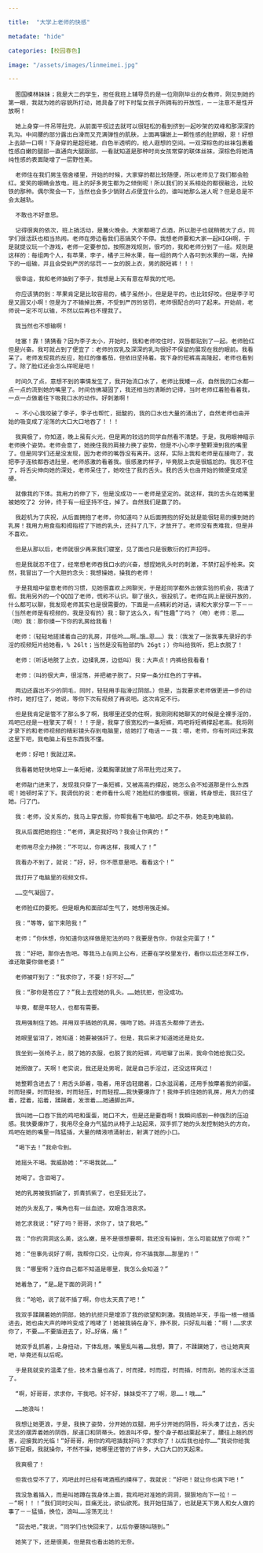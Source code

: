 ```yaml
---

title:  "大学上老师的快感"

metadate: "hide"

categories: [校园春色]

image: "/assets/images/linmeimei.jpg"

---
```

      图国模林妹妹；我是大二的学生，担任我班上辅导员的是一位刚刚毕业的女教师，刚见到她的第一眼，我就为她的容貌所打动，她具备了时下时髦女孩子所拥有的开放性，－－注意不是性开放啊！

      她上身穿一件吊带肚兜，从前面平视过去就可以很轻松的看到挤到一起吵架的双峰和那深深的乳沟。中间腰的部分露出白滑而又充满弹性的肌肤，上面再镶嵌上一颗性感的肚脐眼，恩！好想上去舔一口啊！下身穿的是超短裙，白色半透明的，给人遐想的空间。一双深棕色的丝袜包裹着性感白嫩的腿部一直通向大腿跟部，一看就知道是那种时尚女孩常穿的联体丝袜，深棕色将她清纯性感的表面陡增了一层野性美。

      老师住在我们男生宿舍楼里，开始的时候，大家穿的都比较随便，所以老师见了我们都会脸红。爱笑的眼睛会放电，班上的好多男生都为之倾倒呢！所以我们的关系相处的都很融洽，比较铁的那种。偶尔聚会一下，当然也会多少销财占点便宜什么的，谁叫她那么迷人呢？但是总是不会太越轨。

      不敢也不好意思。

      记得很爽的依次，班上搞活动，是篝火晚会。大家都喝了点酒，所以胆子也就稍微大了点，同学们很活跃也相当热闹。老师在旁边看我们恶搞笑个不停。我想老师要和大家一起HIGH啊，于是就提议玩一个游戏，老师一定要参加，按照游戏规则，很巧的，我和老师分到了一组。规则是这样的：每组两个人，有苹果，李子，橘子三种水果，每一组的两个人各叼到水果的一端，先掉下的一组输，并且会受到严厉的惩罚－－女的脱上衣，男的脱短裤！！！

      很幸运，我和老师抽到了李子，我想是上天有意在帮我的忙吧。

      你应该猜的到：苹果肯定是比较容易的，橘子虽然小，但是是平的，也比较好咬。但是李子可是又圆又小啊！但是为了不输掉比赛，不受到严厉的惩罚，老师很配合的叼了起来。开始前，老师说一定不可以输，不然以后再也不理我了。

      我当然也不想输啊！

      哇塞！靠！猜猜看？因为李子太小，开始时，我和老师咬住时，双唇都贴到了一起。老师脸红但是兴奋。我可就占到了便宜了：老师的双乳及深深的乳沟很好不保留的展现在我的眼前。我看呆了。老师发现我的反应，脸红的像番茄，但依旧坚持着。我下身的短裤高高隆起，老师也看到了。除了脸红还会怎么样呢是吧！

      时间久了点，意想不到的事情发生了，我开始流口水了，老师比我矮一点，自然我的口水都一点一点的流到她的嘴里了。时间仿佛凝固了，我还相当的清晰的记得，当时老师红着脸看着我，一点一点做着往下吸我口水的动作。好刺激啊！

      ~ 不小心我咬破了李子，李子也帮忙，挺酸的，我的口水也大量的涌出了，自然老师也由开始的吸变成了淫荡的大口大口地吞了！！！

      我爽极了，你知道，晚上虽有火光，但是离的较远的同学自然看不清楚。于是，我用眼神暗示老师换个姿势。老师会意了，她挽住我的肩接力换了姿势，但是不小心李子整颗滑到我的嘴里了。但是同学们还是没发现，因为老师的嘴唇没有离开。这样，实际上我和老师是在接吻了，我把李子连核都吞进肚里，老师感激的看着我。很感激的样子，毕竟脱上衣是很尴尬的。我忍不住了，将舌尖伸向她的深处，老师呆住了，她咬住了我的舌头。我的舌头也由开始的微硬变成坚硬。

      就像我的下体。我用力的伸了下，但是没成功－－老师是坚定的。就这样，我的舌头在她嘴里被她咬了2 分钟，终于有一组坚持不住，掉了。自然我们是赢了的。

      我趁机为了庆祝，从后面拥抱了老师，你知道吗？从后面拥抱的好处就是能很轻易的摸到她的乳房！我用力用食指和拇指捏了下她的乳头，还抖了几下，才放开了。老师没有责难我，但是并不喜欢。

      但是从那以后，老师就很少再来我们寝室，见了面也只是很敷衍的打声招呼。

      但是我就忍不住了，经常想老师吞我口水的兴奋，想捏她乳头时的刺激，不禁打起手枪来。突然，我冒出了一个大胆的念头：我想操她，操我的老师！

      于是我暗中留意老师的习惯，见她很喜欢上网聊天，于是趁同学都外出做实验的机会，我请了假。我用另外的一个QQ加了老师，慌称不认识。聊了很久，很投机了。老师在网上是很开放的，什么都可以聊，我发现老师其实也是很需要的，下面是一点精彩的对话，请和大家分享一下－－（当然老师是有视频的，我是没有的）我：聊了这么久，有“性趣”了吗？（吻）老师：恩……（吻）我：那你摸一下你的乳房给我看！

      老师：（轻轻地搓揉着自己的乳房，并低吟……啊…饿…恩……）我：（我发了一张我事先录好的手淫的视频短片给她看，% 26lt；当然是没有脸部的% 26gt；）你叫给我听，把上衣脱了！

      老师：（听话地脱了上衣，边揉乳房，边低叫）我：大声点！内裤给我看看！

      老师：（叫的很大声，很淫荡，并把裙子脱了。只穿一条分红色的丁字裤。

      两边还露出不少的阴毛，同时，轻轻用手指滑过阴部。）但是，当我要求老师做更进一步的动作时，她打住了，她说，等你下次有视频了再说吧。这次肯定不行。

      但是我肯定是管不了那么多了啊，我哪里还受的住啊，我刚刚和她聊天的时候是全裸手淫的，鸡吧已经是一柱擎天了啊！！！于是，我穿了很宽松的一条短裤，鸡吧将短裤撑起老高。我将刚才录下的和老师视频的精彩镜头存到电脑里，给她打了电话－－我：喂，老师，你有时间过来我这里下吧，我电脑上有些东西我不懂。

      老师：好吧！我就过来。

      我看着她轻快地穿上一条短裙，没戴胸罩就披了吊带肚兜过来了。

      老师敲门进来了，发现我只穿了一条短裤，又被高高的撑起，她怎么会不知道那是什么东西呢！她顿时呆了下。我调侃的说：老师看什么呢？她脸红的像蜜桃，很窘，转身想走，我拦住了她。闩了门。

      我：老师，没关系的，我马上穿衣服，你帮我看下电脑吧。却之不恭，她走到电脑前。

      我从后面把她抱住：“老师，满足我好吗？我会让你爽的！”

      老师用尽全力挣脱：“不可以，你再这样，我喊人了！”

      我看办不到了，就说：“好，好，你不愿意是吧。看看这个！”

      我打开了电脑里的视频文件。

      ……空气凝固了。

      老师脸红的要死。但是眼角和面部却生气了，她想用强走掉。

      我：“等等，留下来陪我！”

      老师：“你休想，你知道你这样做是犯法的吗？我要是告你，你就全完蛋了！”

      我：“好吧，那你去告吧。等我马上在网上公布，还要在学校里发行，看你以后还怎样工作，谁还敢要你做老婆！”

      老师被吓到了：“我求你了，不要！好不好……”

      我：“那你是答应了？”我上去捏她的乳头。……她抗拒，但没成功。

      毕竟，都是年轻人，也都有需要。

      我用强制住了她。并用双手搞她的乳房，强吻了她。并连舌头都伸了进去。

      她眼里留泪了，她知道：她要被强奸了。但是，我后来才知道她还是处女。

      我坐到一张椅子上，脱了她的衣服，也脱了我的短裤，鸡吧窜了出来，我命令她给我口交。

      她照做了。天啊！老实说，我还是处男呢，就是自己手淫过，还没这样爽过！

      她整颗含进去了！用舌头舔着，吸着，用牙齿轻磨着，口水滋润着，还用手按摩着我的卵蛋。时而轻摸，时而轻按，时而轻压，时而轻捏……我快要爆炸了！我伸手抓住她的乳房，用大力的揉着，捏着，掐着，蹂躏着，发泄着……她通脚出声。

      我叫她一口吞下我的鸡吧和蛋蛋，她口不大，但是还是要吞啊！我瞬间感到一种强烈的压迫感。我快要爆炸了，我用尽全身力气猛的从椅子上站起来，双手抓了她的头发控制她头的方向，鸡吧在她的嘴里一阵猛插，大量的精液喷涌射出，射满了她的小口。

      “喝下去！”我命令到。

      她摇头不喝。我威胁她：“不喝我就……”

      她喝了。含泪喝了。

      她的乳房被我抓破了，抓青抓紫了，也坚挺无比了。

      她的头发乱了，嘴角也有一丝血迹。双眼含泪哀求。

      她乞求我说：“好了吗？哥哥，求你了，饶了我吧。”

      我：“你的洞洞这么美，这么嫩，是不是很想要啊，我还没有操到，怎么可能就放了你呢？”

      她：“但事先说好了啊，我帮你口交，让你爽，你不插我那……那里的！”

      我：“哪里啊？连你自己都不知道是哪里，我怎么会知道？”

      她着急了，“是…是下面的洞洞！”

      我：“哈哈，说了就不插了啊，你也太天真了吧！”

      我双手蹂躏着她的阴部，她的抗拒只是增添了我的欲望和刺激。我搞她半天，手指一根一根插进去，她也由大声的呻吟变成了咆哮了！她被我骑在身下，挣不脱，只好乱叫着：“啊！……求求你了，不要……不要插进去了，好…好痛，痛！”

      她双手乱抓着，上身扭动，下体乱翘，嘴里乱叫着……我想，算了，不蹂躏她了，也让她爽爽吧，毕竟还有以后呢。

      于是我就变的温柔了些，技术含量也高了，时而揉，时而捏，时而插，时而刮，她的淫水泛滥了。

      “啊，好哥哥，求求你，干我吧。好不好，妹妹受不了了啊，恩……！哦……”

      ……她浪叫！

      我想让她更浪，于是，我换了姿势，分开她的双腿，用手分开她的阴唇，将头凑了过去，舌尖灵活的摆弄着她的阴唇，尿道口和阴蒂头。她浪叫不停，整个身子都战栗起来了，腰往上翘的厉害，迎接我的光临！“好哥哥，用你的鸡吧插我好吗？求求你了！以后我也给你……”我说你给我舔下屁眼，我就操你，不然不操，她哪里还管的了许多，大口大口的天起来。

      我爽极了！

      但我也受不了了，鸡吧此时已经有啤酒瓶的摸样了，我就说：“好吧！就让你也爽下吧！”

      我没急着插入，而是叫她蹲在我身体上面，我鸡吧对准她的洞洞，狠狠地向下一拉！－－“啊！！！”我们同时尖叫，巨痛无比，欲仙欲死。我开始狂插了，也就是天下男人和女人做的事了－－猛插，换位，浪叫……淫荡无比！

      “回去吧，”我说，“同学们也快回来了，以后你要随叫随到。”

      她笑了下，还是很美，但是我也看出她的无奈。
